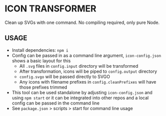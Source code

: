 # ICON TRANSFORMER

Clean up SVGs with one command. No compiling required, only pure Node.

## USAGE

- Install dependencies: `npm i`
- Config can be passed in as a command line argument, `icon-config.json` shows a basic layout for this
  - All `.svg` files in `config.input` directory will be transformed
  - After transformation, icons will be piped to `config.output` directory
  - `config.svgo` will be passed directly to SVGO
  - Any icons with filename prefixes in `config.cleanPrefixes` will have those prefixes trimmed
- This tool can be used standalone by adjusting `icon-config.json` and using `npm start` or it can be integrated into other repos and a local config can be passed in the command line
- See `package.json` > scripts > start for command line usage
